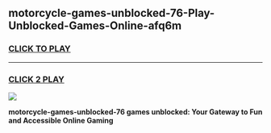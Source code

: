 
## motorcycle-games-unblocked-76-Play-Unblocked-Games-Online-afq6m
<h3>
<a href="https://premium76.site?title=motorcycle-games-unblocked-76&ref=25A">CLICK TO PLAY</a></h3>
<hr>

<h3>
<a href="https://premium76.site?title=motorcycle-games-unblocked-76&ref=25A">CLICK 2 PLAY</a>
  
</h3>

<a href="https://premium76.site?title=motorcycle-games-unblocked-76&ref=25A"><img src="https://clearcache.store/games.png"></a>


**motorcycle-games-unblocked-76 games unblocked: Your Gateway to Fun and Accessible Online Gaming**
